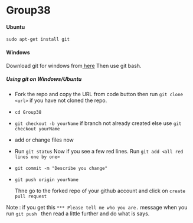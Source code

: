 # Group38
<h4> Ubuntu </h4>

 `sudo apt-get install git`


<h4>Windows</h4>
   <p>
Download git for windows from<a href="https://git-scm.com/downloads"> here</a> Then use git bash.
   </p>
  
  
<h5>Using git on Windows/Ubuntu</h5>
<ul>

<li> 

Fork the repo and copy the URL from code button then run `git clone <url>` if you have not cloned the repo.

</li>
<li>

`cd Group38`

</li>
<li>

`git checkout -b yourName` if branch not already created else use `git checkout yourName`</li>
<li> 

add or change files now</li>
<li>
 
 Run `git status` Now if you  see a few red lines. Run `git add <all red lines one by one>`
</li>
<li>

`git commit -m "Describe you change"`</li>
<li>

`git push origin yourName`</li>
</ul>

<ul>
 
 Thne go to the forked repo of your github account and click on `create pull request`
 </ul>


Note : if you get this `*** Please tell me who you are.` message when you run `git push ` then read a little further and do what is says.
